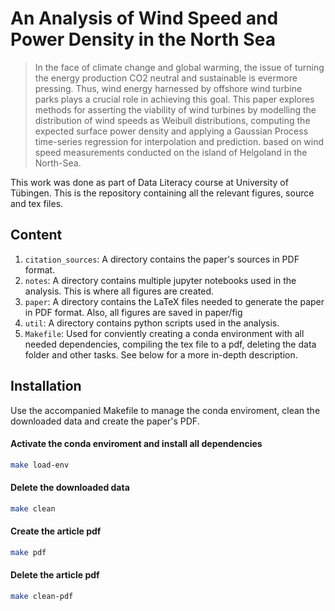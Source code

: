 # An Analysis of Wind Speed and Power Density in the North Sea

> In the face of climate change and global warming, the issue of turning the
> energy production CO2 neutral and sustainable is evermore pressing. Thus, wind
> energy harnessed by offshore wind turbine parks plays a crucial role in
> achieving this goal. This paper explores methods for asserting the viability of
> wind turbines by modelling the distribution of wind speeds as Weibull
> distributions, computing the expected surface power density and applying a
> Gaussian Process time-series regression for interpolation and prediction.  based
> on wind speed measurements conducted on the island of Helgoland in the
> North-Sea.

This work was done as part of Data Literacy course at University of Tübingen.
This is the repository containing all the relevant figures, source and tex
files.

## Content

1. `citation_sources`: A directory contains the paper's sources in PDF format.
2. `notes`: A directory contains multiple jupyter notebooks used in the analysis.
This is where all figures are created.
3. `paper`: A directory contains the LaTeX files needed to generate the paper in
PDF format. Also, all figures are saved in paper/fig
4. `util`: A directory contains python scripts used in the analysis.
5. `Makefile`: Used for conviently creating a conda environment with all needed
dependencies, compiling the tex file to a pdf, deleting the data folder and
other tasks. See below for a more in-depth description.

## Installation

Use the accompanied Makefile to manage the conda enviroment, clean the
downloaded data and create the paper's PDF.

#### Activate the conda enviroment and install all dependencies

```bash
make load-env
```

#### Delete the downloaded data

```bash
make clean
```

#### Create the article pdf

```bash
make pdf
```

#### Delete the article pdf

```bash
make clean-pdf
```
